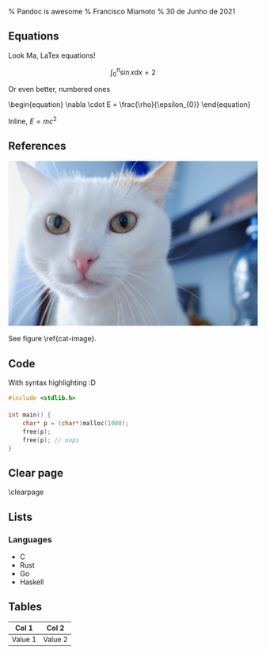 % Pandoc is awesome
% Francisco Miamoto
% 30 de Junho de 2021

## Equations

Look Ma, LaTex equations!

$$ 
    \int_{0}^{\pi} \sin x dx = 2
$$

Or even better, numbered ones

\begin{equation}
\nabla \cdot E = \frac{\rho}{\epsilon_{0}}
\end{equation}

Inline, $E = mc^2$

## References

!["Cat" by strogoscope is licensed under CC BY 2.0\label{cat-image}](./img/cat.jpg)

See figure \ref{cat-image}.

## Code

With syntax highlighting :D

```c
#include <stdlib.h>

int main() {
    char* p = (char*)malloc(1000);
    free(p);
    free(p); // oops
}
```

## Clear page
\clearpage

## Lists

### Languages
- C
- Rust
- Go
- Haskell

## Tables


| Col  1   |     Col 2     |
|----------|:-------------:|
| Value 1  |  Value 2      |
